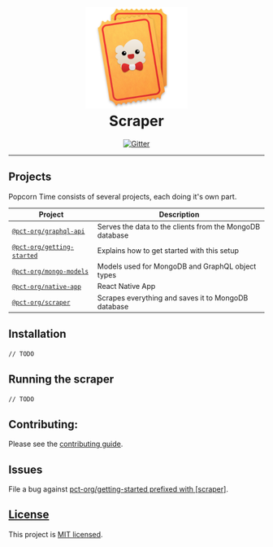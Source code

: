 <h1 align="center">
  <img height="200" width="200" src="https://github.com/pct-org/getting-started/blob/master/.github/logo.png" alt="logo" />
  <br />
  Scraper
</h1>

<div align="center">
  <a target="_blank" href="https://gitter.im/pct-org/app?utm_source=badge&utm_medium=badge&utm_campaign=pr-badge&utm_content=badge">
    <img src="https://badges.gitter.im/popcorn-time-desktop.svg" alt="Gitter" />
  </a>
</div>

---

## Projects

Popcorn Time consists of several projects, each doing it's own part.

| Project                      | Description |
| ---------------------------- | -------------------------------------------------------- |
| [`@pct-org/graphql-api`]     | Serves the data to the clients from the MongoDB database |
| [`@pct-org/getting-started`] | Explains how to get started with this setup              |
| [`@pct-org/mongo-models`]    | Models used for MongoDB and GraphQL object types         |
| [`@pct-org/native-app`]      | React Native App                                         |
| [`@pct-org/scraper`]         | Scrapes everything and saves it to MongoDB database      |

## Installation

```bash
// TODO
```

## Running the scraper

```bash
// TODO
```

## Contributing:

Please see the [contributing guide].

## Issues

File a bug against [pct-org/getting-started prefixed with \[scraper\]](https://github.com/pct-org/getting-started/issues/new?title=[scraper]%20).

## [License](./LICENSE)

This project is [MIT licensed](./LICENSE).

[contributing guide]: ./CONTRIBUTING.md
[`@pct-org/graphql-api`]: https://github.com/pct-org/graphql-api
[`@pct-org/getting-started`]: https://github.com/pct-org/getting-started
[`@pct-org/mongo-models`]: https://github.com/pct-org/mongo-models
[`@pct-org/native-app`]: https://github.com/pct-org/native-app
[`@pct-org/scraper`]: https://github.com/pct-org/scraper
